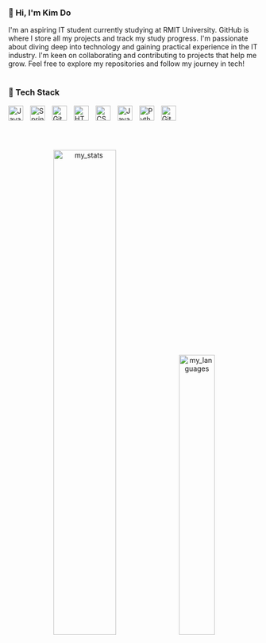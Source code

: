 ### 👋 Hi, I'm Kim Do 
I'm an aspiring IT student currently studying at RMIT University. GitHub is where I store all my projects and track my study progress. I'm passionate about diving deep into technology and gaining practical experience in the IT industry. I'm keen on collaborating and contributing to projects that help me grow. Feel free to explore my repositories and follow my journey in tech!

#

### 🧰 Tech Stack
<div align="left">
<img alt="Java" width="30px" style="padding-right:10px;" src="https://cdn.jsdelivr.net/gh/devicons/devicon/icons/java/java-original.svg"/>
<img alt="Spring" width="30px" style="padding-right:10px;" src="https://cdn.jsdelivr.net/gh/devicons/devicon/icons/spring/spring-original.svg" />
<img alt="Git" width="30px" style="padding-right:10px;" src="https://cdn.jsdelivr.net/gh/devicons/devicon/icons/git/git-original.svg" />
<img alt="HTML" width="30px" style="padding-right:10px;" src="https://cdn.jsdelivr.net/gh/devicons/devicon/icons/html5/html5-plain.svg" />
<img alt="CSS" width="30px" style="padding-right:10px;" src="https://cdn.jsdelivr.net/gh/devicons/devicon/icons/css3/css3-plain.svg" />
<img alt="JavaScript" width="30px" style="padding-right:10px;" src="https://cdn.jsdelivr.net/gh/devicons/devicon/icons/javascript/javascript-plain.svg" />
<img alt="Python" width="30px" style="padding-right:10px;" src="https://cdn.jsdelivr.net/gh/devicons/devicon/icons/python/python-plain.svg" />
<img alt="GitHub" width="30px" style="padding-right:10px;" src="https://cdn.jsdelivr.net/gh/devicons/devicon/icons/github/github-original.svg" />
  </div>
<br />

#
<div align="center">
<img alt="my_stats" width="50%" src="https://github-readme-stats.vercel.app/api?username=KimKhanhDo&show_icons=true"/>
<img alt="my_languages" width="38%" src="https://github-readme-stats.vercel.app/api/top-langs/?username=KimKhanhDo&layout=compact"/>
</div>
